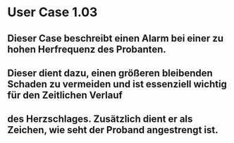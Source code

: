 # User Case 1.03 

## Dieser Case beschreibt einen Alarm bei einer zu hohen Herfrequenz des Probanten. 

## Dieser dient dazu, einen größeren bleibenden Schaden zu vermeiden und ist essenziell wichtig für den Zeitlichen Verlauf 

## des Herzschlages. Zusätzlich dient er als Zeichen, wie seht der Proband angestrengt ist. 
